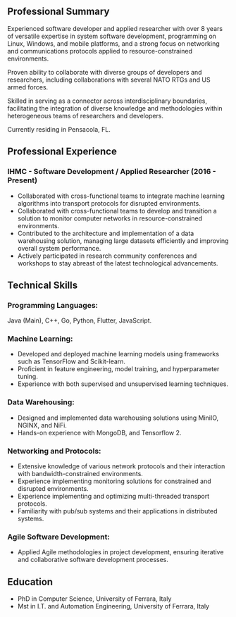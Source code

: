 ## Professional Summary

Experienced software developer and applied researcher with over 8 years of versatile expertise in system software development, programming on Linux, Windows, and mobile platforms, and a strong focus on networking and communications protocols applied to resource-constrained environments. 

Proven ability to collaborate with diverse groups of developers and researchers, including collaborations with several NATO RTGs and US armed forces. 

Skilled in serving as a connector across interdisciplinary boundaries, facilitating the integration of diverse knowledge and methodologies within heterogeneous teams of researchers and developers.

Currently residing in Pensacola, FL.

## Professional Experience

### IHMC - Software Development / Applied Researcher (2016 - Present)
- Collaborated with cross-functional teams to integrate machine learning algorithms into transport protocols for disrupted environments.
- Collaborated with cross-functional teams to develop and transition a solution to monitor computer networks in resource-constrained environments.
- Contributed to the architecture and implementation of a data warehousing solution, managing large datasets efficiently and improving overall system performance.
- Actively participated in research community conferences and workshops to stay abreast of the latest technological advancements.

## Technical Skills

### Programming Languages:
Java (Main), C++, Go, Python, Flutter, JavaScript.

### Machine Learning:
- Developed and deployed machine learning models using frameworks such as TensorFlow and Scikit-learn.
- Proficient in feature engineering, model training, and hyperparameter tuning.
- Experience with both supervised and unsupervised learning techniques.

### Data Warehousing:
- Designed and implemented data warehousing solutions using MiniIO, NGINX, and NiFi.
- Hands-on experience with MongoDB, and Tensorflow 2.

### Networking and Protocols:
- Extensive knowledge of various network protocols and their interaction with bandwidth-constrained environments.
- Experience implementing monitoring solutions for constrained and disrupted environments.
- Experience implementing and optimizing multi-threaded transport protocols.
- Familiarity with pub/sub systems and their applications in distributed systems.

### Agile Software Development:
- Applied Agile methodologies in project development, ensuring iterative and collaborative software development processes.

## Education
- PhD in Computer Science, University of Ferrara, Italy
- Mst in I.T. and Automation Engineering, University of Ferrara, Italy
